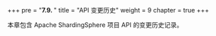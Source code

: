 +++
pre = "<b>7.9. </b>"
title = "API 变更历史"
weight = 9
chapter = true
+++

本章包含 Apache ShardingSphere 项目 API 的变更历史记录。
